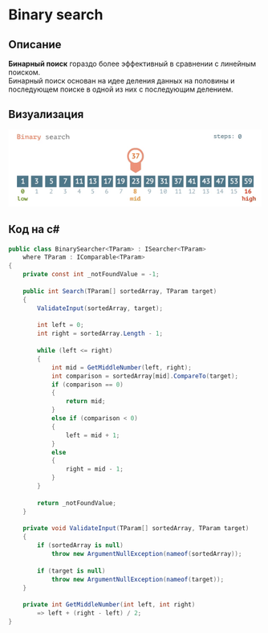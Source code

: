 # Binary search
## Описание
**Бинарный поиск** гораздо более эффективный в сравнении с линейным поиском.  
Бинарный поиск основан на идее деления данных на половины и последующем поиске в одной из них с последующим делением.
## Визуализация
![Визуализация алгоритма бинарного поиска](../images/binary-search.gif)
## Код на c#
```cs
public class BinarySearcher<TParam> : ISearcher<TParam>
    where TParam : IComparable<TParam>
{
    private const int _notFoundValue = -1;

    public int Search(TParam[] sortedArray, TParam target)
    {
        ValidateInput(sortedArray, target);

        int left = 0;
        int right = sortedArray.Length - 1;

        while (left <= right)
        {
            int mid = GetMiddleNumber(left, right);
            int comparison = sortedArray[mid].CompareTo(target);
            if (comparison == 0)
            {
                return mid;
            }
            else if (comparison < 0)
            {
                left = mid + 1;
            }
            else
            {
                right = mid - 1;
            }
        }

        return _notFoundValue;
    }

    private void ValidateInput(TParam[] sortedArray, TParam target)
    {
        if (sortedArray is null)
            throw new ArgumentNullException(nameof(sortedArray));

        if (target is null)
            throw new ArgumentNullException(nameof(target));
    }
    
    private int GetMiddleNumber(int left, int right) 
        => left + (right - left) / 2;
}
```